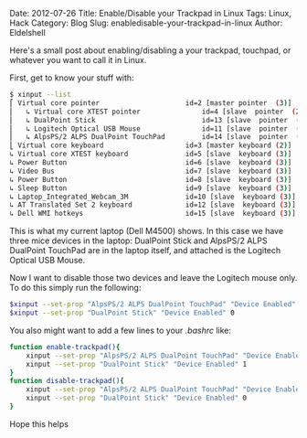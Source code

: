 Date: 2012-07-26
Title: Enable/Disable your Trackpad in Linux
Tags: Linux, Hack
Category: Blog
Slug: enabledisable-your-trackpad-in-linux
Author: Eldelshell

Here's a small post about enabling/disabling a your trackpad, touchpad, or whatever you want to call it in Linux.

First, get to know your stuff with:

~~~bash
$ xinput --list
⎡ Virtual core pointer                     id=2 [master pointer  (3)]
⎜   ↳ Virtual core XTEST pointer               id=4 [slave  pointer  (2)]
⎜   ↳ DualPoint Stick                          id=13 [slave  pointer  (2)]
⎜   ↳ Logitech Optical USB Mouse               id=11 [slave  pointer  (2)]
⎜   ↳ AlpsPS/2 ALPS DualPoint TouchPad         id=14 [slave  pointer  (2)]
⎣ Virtual core keyboard                    id=3 [master keyboard (2)]
↳ Virtual core XTEST keyboard              id=5 [slave  keyboard (3)]
↳ Power Button                             id=6 [slave  keyboard (3)]
↳ Video Bus                                id=7 [slave  keyboard (3)]
↳ Power Button                             id=8 [slave  keyboard (3)]
↳ Sleep Button                             id=9 [slave  keyboard (3)]
↳ Laptop_Integrated_Webcam_3M              id=10 [slave  keyboard (3)]
↳ AT Translated Set 2 keyboard             id=12 [slave  keyboard (3)]
↳ Dell WMI hotkeys                         id=15 [slave  keyboard (3)]
~~~

This is what my current laptop (Dell M4500) shows. In this case we have three mice devices in the laptop: DualPoint Stick and AlpsPS/2 ALPS DualPoint TouchPad are in the laptop itself, and attached is the Logitech Optical USB Mouse.

Now I want to disable those two devices and leave the Logitech mouse only. To do this simply run the following:

~~~bash
$xinput --set-prop "AlpsPS/2 ALPS DualPoint TouchPad" "Device Enabled" 0
$xinput --set-prop "DualPoint Stick" "Device Enabled" 0
~~~

You also might want to add a few lines to your _.bashrc_ like:

~~~bash
function enable-trackpad(){
	xinput --set-prop "AlpsPS/2 ALPS DualPoint TouchPad" "Device Enabled" 1
	xinput --set-prop "DualPoint Stick" "Device Enabled" 1
}
function disable-trackpad(){
	xinput --set-prop "AlpsPS/2 ALPS DualPoint TouchPad" "Device Enabled" 0
	xinput --set-prop "DualPoint Stick" "Device Enabled" 0
}
~~~

Hope this helps
